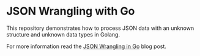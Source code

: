# JSON Wrangling with Go

This repository demonstrates how to process JSON data with an unknown structure and unknown data types in Golang.

For more information read the [JSON Wrangling in Go](https://github.com/avensolutions/synthetic-cdc-data-generator) blog post.
